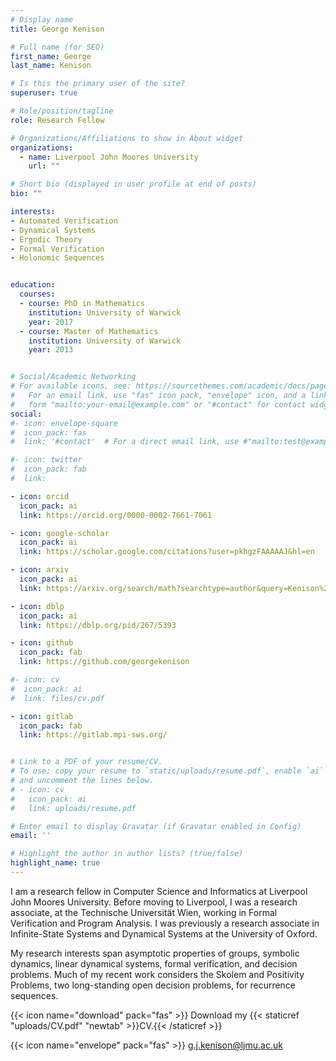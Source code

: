 ```yaml
---
# Display name
title: George Kenison

# Full name (for SEO)
first_name: George
last_name: Kenison

# Is this the primary user of the site?
superuser: true

# Role/position/tagline
role: Research Fellow

# Organizations/Affiliations to show in About widget
organizations:
  - name: Liverpool John Moores University
    url: ""

# Short bio (displayed in user profile at end of posts)
bio: ""

interests:
- Automated Verification
- Dynamical Systems
- Ergodic Theory
- Formal Verification
- Holonomic Sequences


education:
  courses:
  - course: PhD in Mathematics
    institution: University of Warwick
    year: 2017
  - course: Master of Mathematics
    institution: University of Warwick
    year: 2013


# Social/Academic Networking
# For available icons, see: https://sourcethemes.com/academic/docs/page-builder/#icons
#   For an email link, use "fas" icon pack, "envelope" icon, and a link in the
#   form "mailto:your-email@example.com" or "#contact" for contact widget.
social:
#- icon: envelope-square
#  icon_pack: fas
#  link: '#contact'  # For a direct email link, use #"mailto:test@example.org".

#- icon: twitter
#  icon_pack: fab
#  link: 

- icon: orcid
  icon_pack: ai
  link: https://orcid.org/0000-0002-7661-7061

- icon: google-scholar
  icon_pack: ai
  link: https://scholar.google.com/citations?user=pkhgzFAAAAAJ&hl=en

- icon: arxiv
  icon_pack: ai
  link: https://arxiv.org/search/math?searchtype=author&query=Kenison%2C+G

- icon: dblp
  icon_pack: ai
  link: https://dblp.org/pid/267/5393

- icon: github
  icon_pack: fab
  link: https://github.com/georgekenison

#- icon: cv
#  icon_pack: ai
#  link: files/cv.pdf

- icon: gitlab
  icon_pack: fab
  link: https://gitlab.mpi-sws.org/


# Link to a PDF of your resume/CV.
# To use: copy your resume to `static/uploads/resume.pdf`, enable `ai` icons in `params.yaml`,
# and uncomment the lines below.
# - icon: cv
#   icon_pack: ai
#   link: uploads/resume.pdf

# Enter email to display Gravatar (if Gravatar enabled in Config)
email: ''

# Highlight the author in author lists? (true/false)
highlight_name: true
---
```


I am a research fellow in Computer Science and Informatics at Liverpool John Moores University.  Before moving to Liverpool, I was a research associate, at the Technische Universität Wien, working in Formal Verification and Program Analysis.  I was previously a research associate in Infinite-State Systems and Dynamical Systems at the University of Oxford.

My research interests span asymptotic properties of groups, symbolic dynamics, linear dynamical systems, formal verification, and decision problems. Much of my recent work considers the Skolem and Positivity Problems, two long-standing open decision problems, for recurrence sequences.

{{< icon name="download" pack="fas" >}} Download my {{< staticref "uploads/CV.pdf" "newtab" >}}CV.{{< /staticref >}}

{{< icon name="envelope" pack="fas" >}} g.j.kenison@ljmu.ac.uk

